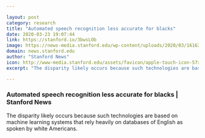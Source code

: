 ```yaml
---

layout: post
category: research
title: "Automated speech recognition less accurate for blacks"
date: 2020-03-23 19:07:44
link: https://stanford.io/3bwsLOb
image: https://news-media.stanford.edu/wp-content/uploads/2020/03/16162848/GettyImages-1080493210.jpg
domain: news.stanford.edu
author: "Stanford News"
icon: http://www-media.stanford.edu/assets/favicon/apple-touch-icon-57x57.png
excerpt: "The disparity likely occurs because such technologies are based on machine learning systems that rely heavily on databases of English as spoken by white Americans."

---
```


### Automated speech recognition less accurate for blacks | Stanford News

The disparity likely occurs because such technologies are based on machine learning systems that rely heavily on databases of English as spoken by white Americans.